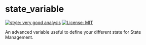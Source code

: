 # state_variable

[![style: very good analysis][very_good_analysis_badge]][very_good_analysis_link]
[![License: MIT][license_badge]][license_link]

An advanced variable useful to define your different state for State Management.

[license_badge]: https://img.shields.io/badge/license-MIT-blue.svg
[license_link]: https://opensource.org/licenses/MIT
[very_good_analysis_badge]: https://img.shields.io/badge/style-very_good_analysis-B22C89.svg
[very_good_analysis_link]: https://pub.dev/packages/very_good_analysis

